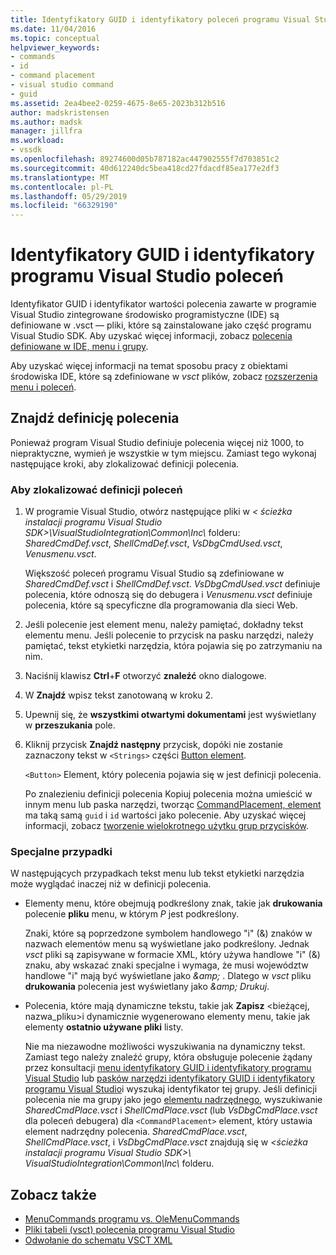 ```yaml
---
title: Identyfikatory GUID i identyfikatory poleceń programu Visual Studio | Dokumentacja firmy Microsoft
ms.date: 11/04/2016
ms.topic: conceptual
helpviewer_keywords:
- commands
- id
- command placement
- visual studio command
- guid
ms.assetid: 2ea4bee2-0259-4675-8e65-2023b312b516
author: madskristensen
ms.author: madsk
manager: jillfra
ms.workload:
- vssdk
ms.openlocfilehash: 89274600d05b787182ac447902555f7d703851c2
ms.sourcegitcommit: 40d612240dc5bea418cd27fdacdf85ea177e2df3
ms.translationtype: MT
ms.contentlocale: pl-PL
ms.lasthandoff: 05/29/2019
ms.locfileid: "66329190"
---
```

# <a name="guids-and-ids-of-visual-studio-commands"></a>Identyfikatory GUID i identyfikatory programu Visual Studio poleceń
Identyfikator GUID i identyfikator wartości polecenia zawarte w programie Visual Studio zintegrowane środowisko programistyczne (IDE) są definiowane w .vsct — pliki, które są zainstalowane jako część programu Visual Studio SDK. Aby uzyskać więcej informacji, zobacz [polecenia definiowane w IDE, menu i grupy](../../extensibility/internals/ide-defined-commands-menus-and-groups.md).

 Aby uzyskać więcej informacji na temat sposobu pracy z obiektami środowiska IDE, które są zdefiniowane w *vsct* plików, zobacz [rozszerzenia menu i poleceń](../../extensibility/extending-menus-and-commands.md).

## <a name="find-a-command-definition"></a>Znajdź definicję polecenia
 Ponieważ program Visual Studio definiuje polecenia więcej niż 1000, to niepraktyczne, wymień je wszystkie w tym miejscu. Zamiast tego wykonaj następujące kroki, aby zlokalizować definicji polecenia.

### <a name="to-locate-a-command-definition"></a>Aby zlokalizować definicji poleceń

1. W programie Visual Studio, otwórz następujące pliki w *< ścieżka instalacji programu Visual Studio SDK\>\VisualStudioIntegration\Common\Inc\\*  folderu: *SharedCmdDef.vsct*, *ShellCmdDef.vsct*, *VsDbgCmdUsed.vsct*, *Venusmenu.vsct*.

    Większość poleceń programu Visual Studio są zdefiniowane w *SharedCmdDef.vsct* i *ShellCmdDef.vsct*. *VsDbgCmdUsed.vsct* definiuje polecenia, które odnoszą się do debugera i *Venusmenu.vsct* definiuje polecenia, które są specyficzne dla programowania dla sieci Web.

2. Jeśli polecenie jest element menu, należy pamiętać, dokładny tekst elementu menu. Jeśli polecenie to przycisk na pasku narzędzi, należy pamiętać, tekst etykietki narzędzia, która pojawia się po zatrzymaniu na nim.

3. Naciśnij klawisz **Ctrl**+**F** otworzyć **znaleźć** okno dialogowe.

4. W **Znajdź** wpisz tekst zanotowaną w kroku 2.

5. Upewnij się, że **wszystkimi otwartymi dokumentami** jest wyświetlany w **przeszukania** pole.

6. Kliknij przycisk **Znajdź następny** przycisk, dopóki nie zostanie zaznaczony tekst w `<Strings>` części [Button element](../../extensibility/button-element.md).

    `<Button>` Element, który polecenia pojawia się w jest definicji polecenia.

   Po znalezieniu definicji polecenia Kopiuj polecenia można umieścić w innym menu lub paska narzędzi, tworząc [CommandPlacement, element](../../extensibility/commandplacement-element.md) ma taką samą `guid` i `id` wartości jako polecenie. Aby uzyskać więcej informacji, zobacz [tworzenie wielokrotnego użytku grup przycisków](../../extensibility/creating-reusable-groups-of-buttons.md).

### <a name="special-cases"></a>Specjalne przypadki
 W następujących przypadkach tekst menu lub tekst etykietki narzędzia może wyglądać inaczej niż w definicji polecenia.

- Elementy menu, które obejmują podkreślony znak, takie jak **drukowania** polecenie **pliku** menu, w którym *P* jest podkreślony.

     Znaki, które są poprzedzone symbolem handlowego "i" (&) znaków w nazwach elementów menu są wyświetlane jako podkreślony. Jednak *vsct* pliki są zapisywane w formacie XML, który używa handlowe "i" (&) znaku, aby wskazać znaki specjalne i wymaga, że musi województw handlowe "i" mają być wyświetlane jako  *&amp;amp;* . Dlatego w *vsct* pliku **drukowania** polecenia jest wyświetlany jako  *&amp;amp; Drukuj*.

- Polecenia, które mają dynamiczne tekstu, takie jak **Zapisz** \<bieżącej, nazwa_pliku\>i dynamicznie wygenerowano elementy menu, takie jak elementy **ostatnio używane pliki** listy.

     Nie ma niezawodne możliwości wyszukiwania na dynamiczny tekst. Zamiast tego należy znaleźć grupy, która obsługuje polecenie żądany przez konsultacji [menu identyfikatory GUID i identyfikatory programu Visual Studio](../../extensibility/internals/guids-and-ids-of-visual-studio-menus.md) lub [pasków narzędzi identyfikatory GUID i identyfikatory programu Visual Studio](../../extensibility/internals/guids-and-ids-of-visual-studio-toolbars.md)i wyszukaj identyfikator tej grupy. Jeśli definicji polecenia nie ma grupy jako jego [elementu nadrzędnego](../../extensibility/parent-element.md), wyszukiwanie *SharedCmdPlace.vsct* i *ShellCmdPlace.vsct* (lub  *VsDbgCmdPlace.vsct* dla poleceń debugera) dla `<CommandPlacement>` element, który ustawia element nadrzędny polecenia. *SharedCmdPlace.vsct*, *ShellCmdPlace.vsct*, i *VsDbgCmdPlace.vsct* znajdują się w *\<ścieżka instalacji programu Visual Studio SDK\>\ VisualStudioIntegration\Common\Inc\\* folderu.

## <a name="see-also"></a>Zobacz także
- [MenuCommands programu vs. OleMenuCommands](../../extensibility/menucommands-vs-olemenucommands.md)
- [Pliki tabeli (vsct) polecenia programu Visual Studio](../../extensibility/internals/visual-studio-command-table-dot-vsct-files.md)
- [Odwołanie do schematu VSCT XML](../../extensibility/vsct-xml-schema-reference.md)
